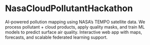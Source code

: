 # NasaCloudPollutantHackathon
AI-powered pollution mapping using NASA’s TEMPO satellite data. We process pollutant + cloud products, apply quality masks, and train ML models to predict surface air quality. Interactive web app with maps, forecasts, and scalable federated learning support.
